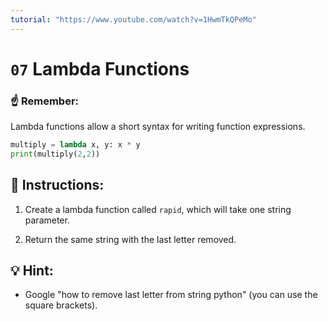 ```yaml
---
tutorial: "https://www.youtube.com/watch?v=1HwmTkQPeMo"
---
```


# `07` Lambda Functions

### ☝ Remember:

Lambda functions allow a short syntax for writing function expressions.

```python
multiply = lambda x, y: x * y
print(multiply(2,2))
```

## 📝 Instructions:

1. Create a lambda function called `rapid`, which will take one string parameter.

2. Return the same string with the last letter removed.

## 💡 Hint:

+ Google "how to remove last letter from string python" (you can use the square brackets).
